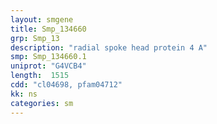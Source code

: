 ```yaml
---
layout: smgene
title: Smp_134660
grp: Smp_13
description: "radial spoke head protein 4 A"
smp: Smp_134660.1
uniprot: "G4VCB4"
length:  1515
cdd: "cl04698, pfam04712"
kk: ns
categories: sm
---
```

